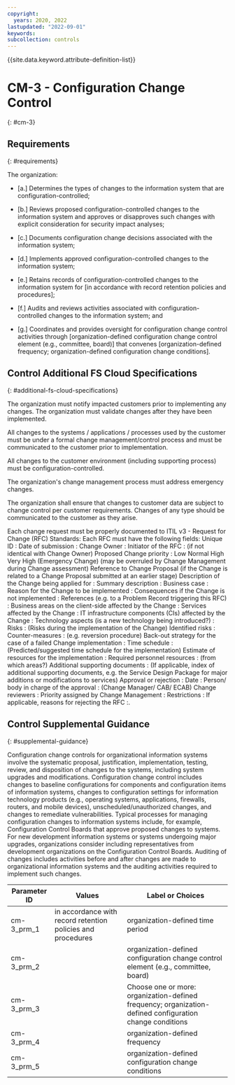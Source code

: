 ```yaml
---
copyright:
  years: 2020, 2022
lastupdated: "2022-09-01"
keywords: 
subcollection: controls
---
```



{{site.data.keyword.attribute-definition-list}}


# CM-3 - Configuration Change Control
{: #cm-3}

## Requirements
{: #requirements}

The organization:

- \[a.\] Determines the types of changes to the information system that are configuration-controlled;

- \[b.\] Reviews proposed configuration-controlled changes to the information system and approves or disapproves such changes with explicit consideration for security impact analyses;

- \[c.\] Documents configuration change decisions associated with the information system;

- \[d.\] Implements approved configuration-controlled changes to the information system;

- \[e.\] Retains records of configuration-controlled changes to the information system for [in accordance with record retention policies and procedures];

- \[f.\] Audits and reviews activities associated with configuration-controlled changes to the information system; and

- \[g.\] Coordinates and provides oversight for configuration change control activities through [organization-defined configuration change control element (e.g., committee, board)] that convenes [organization-defined frequency; organization-defined configuration change conditions].

## Control Additional FS Cloud Specifications
{: #additional-fs-cloud-specifications}

The organization must notify impacted customers prior to implementing any changes.  The organization must validate changes after they have been implemented.

All changes to the systems / applications / processes used by the customer must be under a formal change management/control process and must be communicated to the customer prior to implementation. 

All changes to the customer environment (including supporting process) must be configuration-controlled.

The organization&#39;s change management process must address emergency changes.

The organization shall ensure that changes to customer data are subject to change control per customer requirements.  Changes of any type should be communicated to the customer as they arise.

Each change request must be properly documented to  ITIL v3 - Request for Change (RFC) Standards:  Each RFC must have the following fields: 
Unique ID :
Date of submission :
Change Owner :
Initiator of the RFC :
(if not identical with Change Owner)
Proposed Change priority :
 Low
 Normal
 High
 Very High (Emergency Change)
(may be overruled by Change Management during Change assessment)
Reference to Change Proposal
(if the Change is related to a Change Proposal submitted at an earlier stage)
Description of the Change being applied for :
Summary description :
Business case :
Reason for the Change to be implemented :
Consequences if the Change is not implemented :
References (e.g. to a Problem Record triggering this RFC) :
Business areas on the client-side affected by the Change :
Services affected by the Change :
IT infrastructure components (CIs) affected by the Change :
Technology aspects (is a new technology being introduced?) :
Risks : (Risks during the implementation of the Change)
Identified risks :
Counter-measures :
(e.g. reversion procedure)
Back-out strategy for the case of a failed Change implementation :
Time schedule :
(Predicted/suggested time schedule for the implementation)
Estimate of resources for the implementation :
Required personnel resources :
(from which areas?)
Additional supporting documents :
(If applicable, index of additional supporting documents, e.g. the Service Design Package for major additions or modifications to services)
Approval or rejection :
Date :
Person/ body in charge of the approval :
(Change Manager/ CAB/ ECAB)
Change reviewers :
Priority assigned by Change Management :
Restrictions :
If applicable, reasons for rejecting the RFC :.

## Control Supplemental Guidance
{: #supplemental-guidance}

Configuration change controls for organizational information systems involve the systematic proposal, justification, implementation, testing, review, and disposition of changes to the systems, including system upgrades and modifications. Configuration change control includes changes to baseline configurations for components and configuration items of information systems, changes to configuration settings for information technology products (e.g., operating systems, applications, firewalls, routers, and mobile devices), unscheduled/unauthorized changes, and changes to remediate vulnerabilities. Typical processes for managing configuration changes to information systems include, for example, Configuration Control Boards that approve proposed changes to systems. For new development information systems or systems undergoing major upgrades, organizations consider including representatives from development organizations on the Configuration Control Boards. Auditing of changes includes activities before and after changes are made to organizational information systems and the auditing activities required to implement such changes.

| Parameter ID | Values | Label or Choices |
|---|---|---|
| cm-3_prm_1 | in accordance with record retention policies and procedures | organization-defined time period |
| cm-3_prm_2 |  | organization-defined configuration change control element (e.g., committee, board) |
| cm-3_prm_3 |  | Choose one or more: organization-defined frequency; organization-defined configuration change conditions |
| cm-3_prm_4 |  | organization-defined frequency |
| cm-3_prm_5 |  | organization-defined configuration change conditions |